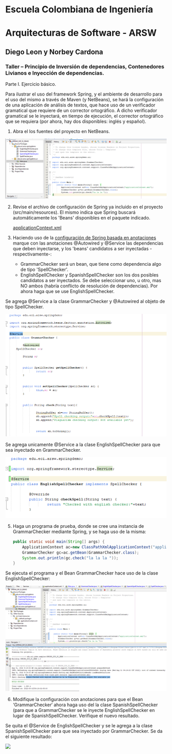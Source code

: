 # Escuela Colombiana de Ingeniería
# Arquitecturas de Software - ARSW
## Diego Leon y Norbey Cardona

### Taller – Principio de Inversión de dependencias, Contenedores Livianos e Inyección de dependencias.

Parte I. Ejercicio básico.

Para ilustrar el uso del framework Spring, y el ambiente de desarrollo para el uso del mismo a través de Maven (y NetBeans), se hará la configuración de una aplicación de análisis de textos, que hace uso de un verificador gramatical que requiere de un corrector ortográfico. A dicho verificador gramatical se le inyectará, en tiempo de ejecución, el corrector ortográfico que se requiera (por ahora, hay dos disponibles: inglés y español).

1. Abra el los fuentes del proyecto en NetBeans.

![](./img/openProject.png)

2. Revise el archivo de configuración de Spring ya incluido en el proyecto (src/main/resources). El mismo indica que Spring buscará automáticamente los 'Beans' disponibles en el paquete indicado.

	[applicationContext.xml](./src/main/resources/applicationContext.xml)

3. Haciendo uso de la [configuración de Spring basada en anotaciones](https://docs.spring.io/spring-boot/docs/current/reference/html/using-boot-spring-beans-and-dependency-injection.html) marque con las anotaciones @Autowired y @Service las dependencias que deben inyectarse, y los 'beans' candidatos a ser inyectadas -respectivamente-:

	* GrammarChecker será un bean, que tiene como dependencia algo de tipo 'SpellChecker'.
	* EnglishSpellChecker y SpanishSpellChecker son los dos posibles candidatos a ser inyectados. Se debe seleccionar uno, u otro, mas NO ambos (habría conflicto de resolución de dependencias). Por ahora haga que se use EnglishSpellChecker.

Se agrega @Service a la clase GrammarChecker y @Autowired al objeto de tipo SpellChecker.

![](./img/anotation1.png)

Se agrega unicamente @Service a la clase EnglishSpellChecker para que sea inyectado en GrammarChecker.

![](./img/anotation2.png)

 
5.	Haga un programa de prueba, donde se cree una instancia de GrammarChecker mediante Spring, y se haga uso de la misma:

	```java
	public static void main(String[] args) {
		ApplicationContext ac=new ClassPathXmlApplicationContext("applicationContext.xml");
		GrammarChecker gc=ac.getBean(GrammarChecker.class);
		System.out.println(gc.check("la la la "));
	}
	```

Se ejecuta el programa y el Bean GrammarChecker hace uso de la clase EnglishSpellChecker:

![](./img/ingles.png)
	
6.	Modifique la configuración con anotaciones para que el Bean ‘GrammarChecker‘ ahora haga uso del  la clase SpanishSpellChecker (para que a GrammarChecker se le inyecte EnglishSpellChecker en lugar de  SpanishSpellChecker. Verifique el nuevo resultado.

Se quita el @Service de EnglishSpellChecker y se le agrega a la clase SpanishSpellChecker para que sea inyectado por GrammarChecker. Se da el siguiente resultado:

![](./img/español.png)